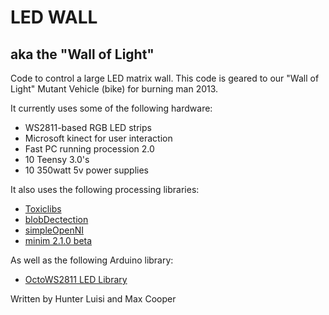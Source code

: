 LED WALL
========

aka the "Wall of Light"
-----------------------

Code to control a large LED matrix wall. This code is geared to our "Wall of Light" Mutant Vehicle (bike) for burning man 2013.

It currently uses some of the following hardware:

*  WS2811-based RGB LED strips
*  Microsoft kinect for user interaction
*  Fast PC running procession 2.0
*  10 Teensy 3.0's
*  10 350watt 5v power supplies

It also uses the following processing libraries:

*  [Toxiclibs](http://toxiclibs.org/)
*  [blobDectection](http://www.v3ga.net/processing/BlobDetection/)
*  [simpleOpenNI](http://code.google.com/p/simple-openni/)
*  [minim 2.1.0 beta](http://code.compartmental.net/tools/minim/)

As well as the following Arduino library:

*  [OctoWS2811 LED Library](http://www.pjrc.com/teensy/td_libs_OctoWS2811.html)


Written by Hunter Luisi and Max Cooper
